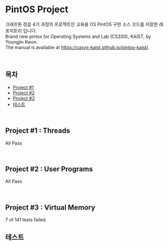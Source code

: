 # PintOS Project

크래프톤 정글 4기 과정의 프로젝트인 교육용 OS PintOS 구현 소스 코드를 저장한 레포지토리 입니다.
<br/>
Brand new pintos for Operating Systems and Lab (CS330), KAIST, by Youngjin Kwon.
<br/>
The manual is available at https://casys-kaist.github.io/pintos-kaist/.

<br/>

## 목차

- [Project #1](#project-1--threads)
- [Project #2](#project-2--user-programs)
- [Project #3](#project-3--virtual-memory)
- [테스트](#테스트)

<br/>

## Project #1 : Threads
All Pass

<br/>

## Project #2 : User Programs
All Pass

<br/>

## Project #3 : Virtual Memory
7 of 141 tests failed.

## 테스트
